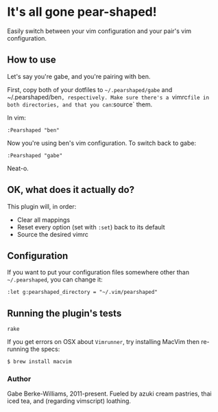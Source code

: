 # It's all gone pear-shaped!

Easily switch between your vim configuration and your pair's vim configuration.

## How to use
Let's say you're gabe, and you're pairing with ben.

First, copy both of your dotfiles to `~/.pearshaped/gabe` and
~/.pearshaped/ben`, respectively. Make sure there's a `vimrc` file in both
directories, and that you can `:source` them.

In vim:

```vim
:Pearshaped "ben"
```

Now you're using ben's vim configuration. To switch back to gabe:

```vim
:Pearshaped "gabe"
```

Neat-o.

## OK, what does it actually do?

This plugin will, in order:

* Clear all mappings
* Reset every option (set with `:set`) back to its default
* Source the desired vimrc

## Configuration

If you want to put your configuration files somewhere other than
`~/.pearshaped`, you can change it:

```vim
:let g:pearshaped_directory = "~/.vim/pearshaped"
```

## Running the plugin's tests

    rake

If you get errors on OSX about `Vimrunner`, try installing MacVim then re-running the specs:

    $ brew install macvim

### Author

Gabe Berke-Williams, 2011-present. Fueled by azuki cream pastries, thai iced
tea, and (regarding vimscript) loathing.
